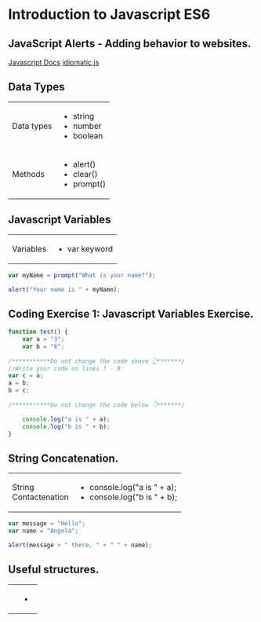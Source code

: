 # Introduction to Javascript ES6
## JavaScript Alerts - Adding behavior to websites.
[Javascript Docs](https://developer.mozilla.org/en-US/docs/Web/JavaScript)
[idiomatic.js](https://github.com/rwaldron/idiomatic.js)

## Data Types
<table>
        <thead>
        <thead>
        <tbody>
            <tr>
                <td>Data types</td>
                <td>
                    <ul>
                        <li>string</li>
                        <li>number</li>
                        <li>boolean</li>
                    </ul>
                </td>
            </tr>
            <tr>
                <td>Methods</td>
                <td>
                    <ul>
                        <li>alert()</li>
                        <li>clear()</li>
                        <li>prompt()</li>
                    </ul>
                </td>
            </tr>
        </tbody>
</table>

## Javascript Variables
<table>
    <tr>
        <thead>
        <thead>
    </tr>
    <tr>
        <tbody>
            <td>Variables</td>
            <td>
                <ul>
                    <li>var keyword</li>
                </ul>
            </td>
        </tbody>
    </tr>
</table>

```js
var myName = prompt("What is your name?");

alert("Your name is " + myName);
```
## Coding Exercise 1: Javascript Variables Exercise.
```js
function test() {
    var a = "3";
    var b = "8";
    
/***********Do not change the code above 👆*******/
//Write your code on lines 7 - 9:
var c = a;
a = b;
b = c;
    
/***********Do not change the code below 👇*******/

    console.log("a is " + a);
    console.log("b is " + b);
}
```
## String Concatenation.
<table>
    <tr>
        <thead>
        <thead>
    </tr>
    <tr>
        <tbody>
            <td>String</br> Contactenation</td>
            <td>
                <ul>
                    <li>console.log("a is " + a);</li>
                    <li>console.log("b is " + b);</li>
                </ul>
            </td>
        </tbody>
    </tr>
</table>

```js
var message = "Hello";
var name = "Angela";

alert(message + " there, " + " " + name);
```

## Useful structures.
<table>
    <tr>
        <thead>
        <thead>
    </tr>
    <tr>
        <tbody>
            <td></td>
            <td>
                <ul>
                    <li></li>
                </ul>
            </td>
        </tbody>
    </tr>
</table>

```js

```